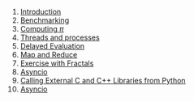 
<!-- automatically generated from docs/gencontents.py
     editing this file is futile -->

1. [Introduction](02-introduction.md)
2. [Benchmarking](03-benchmarking.md)
3. [Computing $\pi$](04-computing-pi.md)
4. [Threads and processes](05-threads-and-processes.md)
5. [Delayed Evaluation](06-delayed-evaluation.md)
6. [Map and Reduce](07-map-and-reduce.md)
7. [Exercise with Fractals](08-exercise-with-fractals.md)
8. [Asyncio](09-extra-asyncio.md)
9. [Calling External C and C++ Libraries from Python](10-extra-external-c.md)
10. [Asyncio](extra-asyncio.md)
